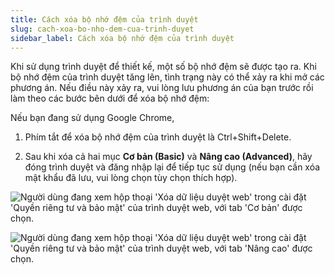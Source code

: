 ```yaml
---
title: Cách xóa bộ nhớ đệm của trình duyệt
slug: cach-xoa-bo-nho-dem-cua-trinh-duyet
sidebar_label: Cách xóa bộ nhớ đệm của trình duyệt
---
```


Khi sử dụng trình duyệt để thiết kế, một số bộ nhớ đệm sẽ được tạo ra. Khi bộ nhớ đệm của trình duyệt tăng lên, tình trạng này có thể xảy ra khi mở các phương án. Nếu điều này xảy ra, vui lòng lưu phương án của bạn trước rồi làm theo các bước bên dưới để xóa bộ nhớ đệm:

Nếu bạn đang sử dụng Google Chrome,

1. Phím tắt để xóa bộ nhớ đệm của trình duyệt là Ctrl+Shift+Delete.

2. Sau khi xóa cả hai mục **Cơ bản (Basic)** và **Nâng cao (Advanced)**, hãy đóng trình duyệt và đăng nhập lại để tiếp tục sử dụng (nếu bạn cần xóa mật khẩu đã lưu, vui lòng chọn tùy chọn thích hợp).

![Người dùng đang xem hộp thoại 'Xóa dữ liệu duyệt web' trong cài đặt 'Quyền riêng tư và bảo mật' của trình duyệt web, với tab 'Cơ bản' được chọn.](https://storage.googleapis.com/jegavn_kb/images/ad8b96ba-beb0-4849-98f6-4e79539a2382.png)

![Người dùng đang xem hộp thoại 'Xóa dữ liệu duyệt web' trong cài đặt 'Quyền riêng tư và bảo mật' của trình duyệt web, với tab 'Nâng cao' được chọn.](https://storage.googleapis.com/jegavn_kb/images/dc871e69-aa1e-4a58-88e9-fea8bd0dc754.png)